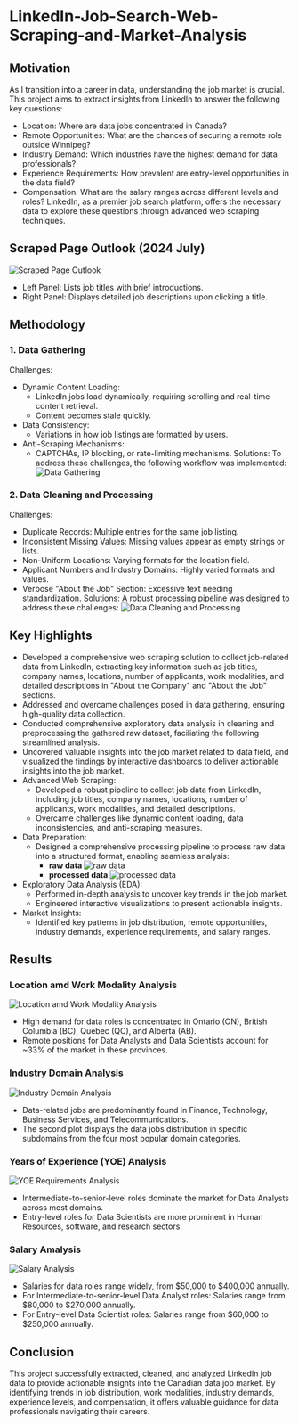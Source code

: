# LinkedIn-Job-Search-Web-Scraping-and-Market-Analysis
## Motivation
As I transition into a career in data, understanding the job market is crucial. This project aims to extract insights from LinkedIn to answer the following key questions:
- Location: Where are data jobs concentrated in Canada?
- Remote Opportunities: What are the chances of securing a remote role outside Winnipeg?
- Industry Demand: Which industries have the highest demand for data professionals?
- Experience Requirements: How prevalent are entry-level opportunities in the data field?
- Compensation: What are the salary ranges across different levels and roles?
LinkedIn, as a premier job search platform, offers the necessary data to explore these questions through advanced web scraping techniques.

## Scraped Page Outlook (2024 July)
![Scraped Page Outlook](images/outlook.png)
- Left Panel: Lists job titles with brief introductions.
- Right Panel: Displays detailed job descriptions upon clicking a title.

## Methodology
### 1. Data Gathering
Challenges:
- Dynamic Content Loading:
  - LinkedIn jobs load dynamically, requiring scrolling and real-time content retrieval.
  - Content becomes stale quickly.
- Data Consistency:
  - Variations in how job listings are formatted by users.
- Anti-Scraping Mechanisms:
  - CAPTCHAs, IP blocking, or rate-limiting mechanisms.
Solutions:
To address these challenges, the following workflow was implemented:
![Data Gathering](images/metho1.png)
### 2. Data Cleaning and Processing
Challenges:
- Duplicate Records: Multiple entries for the same job listing.
- Inconsistent Missing Values: Missing values appear as empty strings or lists.
- Non-Uniform Locations: Varying formats for the location field.
- Applicant Numbers and Industry Domains: Highly varied formats and values.
- Verbose "About the Job" Section: Excessive text needing standardization.
Solutions:
A robust processing pipeline was designed to address these challenges:
![Data Cleaning and Processing](images/metho2.png)
## Key Highlights
- Developed a comprehensive web scraping solution to collect job-related data from LinkedIn, extracting key information such as job titles, company names, locations, number of applicants, work modalities, and detailed descriptions in "About the Company" and "About the Job" sections.
- Addressed and overcame challenges posed in data gathering, ensuring high-quality data collection.
- Conducted comprehensive exploratory data analysis in cleaning and preprocessing the gathered raw dataset, faciliating the following streamlined analysis.
- Uncovered valuable insights into the job market related to data field, and visualized the findings by interactive dashboards to deliver actionable insights into the job market.
- Advanced Web Scraping:
  - Developed a robust pipeline to collect job data from LinkedIn, including job titles, company names, locations, number of applicants, work modalities, and detailed descriptions.
  - Overcame challenges like dynamic content loading, data inconsistencies, and anti-scraping measures.
- Data Preparation:
  - Designed a comprehensive processing pipeline to process raw data into a structured format, enabling seamless analysis:
    - **raw data**
      ![raw data](images/raw.png) 
    - **processed data**
      ![processed data](images/processed.png)    
- Exploratory Data Analysis (EDA):
  - Performed in-depth analysis to uncover key trends in the job market.
  - Engineered interactive visualizations to present actionable insights.
- Market Insights:
  - Identified key patterns in job distribution, remote opportunities, industry demands, experience requirements, and salary ranges.
## Results
### Location amd Work Modality Analysis
![Location amd Work Modality Analysis](images/rs1.png)
- High demand for data roles is concentrated in Ontario (ON), British Columbia (BC), Quebec (QC), and Alberta (AB).
- Remote positions for Data Analysts and Data Scientists account for ~33% of the market in these provinces.
### Industry Domain Analysis
![Industry Domain Analysis](images/rs2.png)
- Data-related jobs are predominantly found in Finance, Technology, Business Services, and Telecommunications.
- The second plot displays the data jobs distribution in specific subdomains from the four most popular domain categories.
### Years of Experience (YOE) Analysis
![YOE Requirements Analysis](images/rs3.png)
- Intermediate-to-senior-level roles dominate the market for Data Analysts across most domains.
- Entry-level roles for Data Scientists are more prominent in Human Resources, software, and research sectors.
### Salary Amalysis
![Salary Analysis](images/rs4.png)
- Salaries for data roles range widely, from $50,000 to $400,000 annually.
- For Intermediate-to-senior-level Data Analyst roles: Salaries range from $80,000 to $270,000 annually.
- For Entry-level Data Scientist roles: Salaries range from $60,000 to $250,000 annually.

## Conclusion
This project successfully extracted, cleaned, and analyzed LinkedIn job data to provide actionable insights into the Canadian data job market. By identifying trends in job distribution, work modalities, industry demands, experience levels, and compensation, it offers valuable guidance for data professionals navigating their careers.




